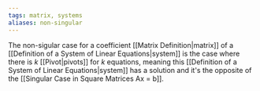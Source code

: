 ```yaml
---
tags: matrix, systems
aliases: non-singular
---
```

The non-sigular case for a coefficient [[Matrix Definition|matrix]] of a [[Definition of a System of Linear Equations|system]] is the case where there is $k$ [[Pivot|pivots]] for $k$ equations, meaning this [[Definition of a System of Linear Equations|system]] has a solution and it's the opposite of the [[Singular Case in Square Matrices Ax = b]].
